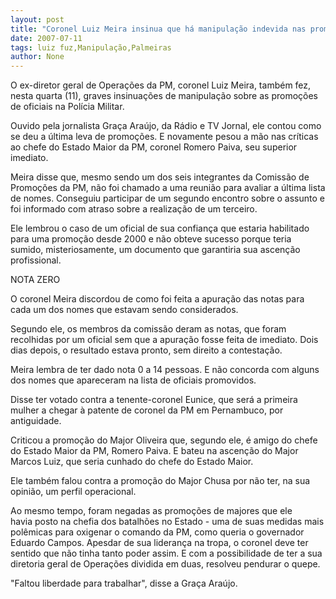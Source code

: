```yaml
---
layout: post
title: "Coronel Luiz Meira insinua que há manipulação indevida nas promoções de oficiais PM"
date: 2007-07-11
tags: luiz fuz,Manipulação,Palmeiras
author: None
---
```

O ex-diretor geral de Opera&ccedil;&otilde;es da PM, coronel Luiz Meira, tamb&eacute;m fez, nesta quarta (11), graves insinua&ccedil;&otilde;es de manipula&ccedil;&atilde;o sobre as promo&ccedil;&otilde;es de oficiais na Pol&iacute;cia Militar. 

Ouvido pela jornalista Gra&ccedil;a Ara&uacute;jo, da R&aacute;dio e TV Jornal,&nbsp;ele contou como se deu a &uacute;ltima leva de promo&ccedil;&otilde;es. E novamente pesou a m&atilde;o nas cr&iacute;ticas ao chefe do Estado Maior da PM, coronel Romero Paiva, seu superior imediato. 

Meira disse que, mesmo sendo um dos seis integrantes da Comiss&atilde;o de Promo&ccedil;&otilde;es da PM, n&atilde;o foi chamado a uma reuni&atilde;o para avaliar a &uacute;ltima lista de nomes. Conseguiu participar de um segundo encontro sobre o&nbsp;assunto e foi informado com atraso sobre a realiza&ccedil;&atilde;o de um terceiro. 

Ele lembrou o caso de um oficial de sua confian&ccedil;a que estaria habilitado para uma promo&ccedil;&atilde;o desde 2000 e n&atilde;o obteve sucesso porque teria sumido, misteriosamente, um documento que garantiria sua ascen&ccedil;&atilde;o profissional. 

NOTA ZERO 

O coronel Meira discordou de como foi feita a apura&ccedil;&atilde;o das notas para cada um dos nomes que estavam sendo considerados. 

Segundo ele, os membros da comiss&atilde;o deram as notas, que foram recolhidas por um oficial sem que a apura&ccedil;&atilde;o fosse feita de imediato. Dois dias depois, o resultado estava pronto, sem direito a contesta&ccedil;&atilde;o. 

Meira lembra de ter dado nota 0 a 14 pessoas. E n&atilde;o concorda com alguns dos nomes que apareceram na lista de oficiais promovidos. 

Disse ter votado contra a tenente-coronel Eunice, que ser&aacute; a primeira mulher a chegar &agrave; patente de coronel da PM em Pernambuco, por antiguidade. 

Criticou a promo&ccedil;&atilde;o do Major Oliveira que, segundo ele, &eacute; amigo do chefe do Estado Maior da PM, Romero Paiva. E bateu na ascen&ccedil;&atilde;o do Major Marcos Luiz,&nbsp;que seria cunhado do chefe do Estado Maior. 

Ele tamb&eacute;m falou contra a promo&ccedil;&atilde;o do Major Chusa por n&atilde;o ter, na sua opini&atilde;o, um perfil operacional. 

Ao mesmo tempo, foram negadas as&nbsp;promo&ccedil;&otilde;es de&nbsp;majores que ele havia&nbsp;posto na chefia dos batalh&otilde;es no Estado - uma de suas medidas mais pol&ecirc;micas para oxigenar o comando da PM, como queria o governador Eduardo Campos. 
Apesdar de sua lideran&ccedil;a na tropa, o coronel deve ter sentido que n&atilde;o tinha tanto poder assim. E com a possibilidade de ter a sua diretoria geral de Opera&ccedil;&otilde;es dividida em duas, resolveu pendurar o quepe. 

&quot;Faltou liberdade para trabalhar&quot;, disse a Gra&ccedil;a Ara&uacute;jo.  